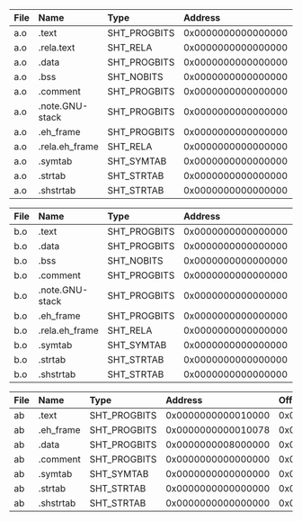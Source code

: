 | File  | Name            | Type         | Address            | Offset             | Size       | EntSize    | Align |
| :---- | :----           | :----        | :----              | :----              | :----      | :----      | :---- |
| a.o   | .text           | SHT_PROGBITS | 0x0000000000000000 | 0x0000000000000040 | 0x0000002c | 0x00000000 | 1     |
| a.o   | .rela.text      | SHT_RELA     | 0x0000000000000000 | 0x00000000000001f8 | 0x00000030 | 0x00000018 | 8     |
| a.o   | .data           | SHT_PROGBITS | 0x0000000000000000 | 0x000000000000006c | 0x00000000 | 0x00000000 | 1     |
| a.o   | .bss            | SHT_NOBITS   | 0x0000000000000000 | 0x000000000000006c | 0x00000000 | 0x00000000 | 1     |
| a.o   | .comment        | SHT_PROGBITS | 0x0000000000000000 | 0x000000000000006c | 0x0000002d | 0x00000001 | 1     |
| a.o   | .note.GNU-stack | SHT_PROGBITS | 0x0000000000000000 | 0x0000000000000099 | 0x00000000 | 0x00000000 | 1     |
| a.o   | .eh_frame       | SHT_PROGBITS | 0x0000000000000000 | 0x00000000000000a0 | 0x00000038 | 0x00000000 | 8     |
| a.o   | .rela.eh_frame  | SHT_RELA     | 0x0000000000000000 | 0x0000000000000228 | 0x00000018 | 0x00000018 | 8     |
| a.o   | .symtab         | SHT_SYMTAB   | 0x0000000000000000 | 0x00000000000000d8 | 0x00000108 | 0x00000018 | 8     |
| a.o   | .strtab         | SHT_STRTAB   | 0x0000000000000000 | 0x00000000000001e0 | 0x00000016 | 0x00000000 | 1     |
| a.o   | .shstrtab       | SHT_STRTAB   | 0x0000000000000000 | 0x0000000000000240 | 0x00000059 | 0x00000000 | 1     |

| File  | Name            | Type         | Address            | Offset             | Size       | EntSize    | Align |
| :---- | :----           | :----        | :----              | :----              | :----      | :----      | :---- |
| b.o   | .text           | SHT_PROGBITS | 0x0000000000000000 | 0x0000000000000040 | 0x0000004b | 0x00000000 | 1     |
| b.o   | .data           | SHT_PROGBITS | 0x0000000000000000 | 0x000000000000008c | 0x00000004 | 0x00000000 | 4     |
| b.o   | .bss            | SHT_NOBITS   | 0x0000000000000000 | 0x0000000000000090 | 0x00000000 | 0x00000000 | 1     |
| b.o   | .comment        | SHT_PROGBITS | 0x0000000000000000 | 0x0000000000000090 | 0x0000002d | 0x00000001 | 1     |
| b.o   | .note.GNU-stack | SHT_PROGBITS | 0x0000000000000000 | 0x00000000000000bd | 0x00000000 | 0x00000000 | 1     |
| b.o   | .eh_frame       | SHT_PROGBITS | 0x0000000000000000 | 0x00000000000000c0 | 0x00000038 | 0x00000000 | 8     |
| b.o   | .rela.eh_frame  | SHT_RELA     | 0x0000000000000000 | 0x0000000000000200 | 0x00000018 | 0x00000018 | 8     |
| b.o   | .symtab         | SHT_SYMTAB   | 0x0000000000000000 | 0x00000000000000f8 | 0x000000f0 | 0x00000018 | 8     |
| b.o   | .strtab         | SHT_STRTAB   | 0x0000000000000000 | 0x00000000000001e8 | 0x00000011 | 0x00000000 | 1     |
| b.o   | .shstrtab       | SHT_STRTAB   | 0x0000000000000000 | 0x0000000000000218 | 0x00000054 | 0x00000000 | 1     |

| File  | Name      | Type         | Address            | Offset             | Size       | EntSize    | Align |
| :---- | :----     | :----        | :----              | :----              | :----      | :----      | :---- |
| ab    | .text     | SHT_PROGBITS | 0x0000000000010000 | 0x0000000000010000 | 0x00000077 | 0x00000000 | 1     |
| ab    | .eh_frame | SHT_PROGBITS | 0x0000000000010078 | 0x0000000000010078 | 0x00000058 | 0x00000000 | 8     |
| ab    | .data     | SHT_PROGBITS | 0x0000000008000000 | 0x0000000000200000 | 0x00000004 | 0x00000000 | 4     |
| ab    | .comment  | SHT_PROGBITS | 0x0000000000000000 | 0x0000000000200004 | 0x0000002c | 0x00000001 | 1     |
| ab    | .symtab   | SHT_SYMTAB   | 0x0000000000000000 | 0x0000000000200030 | 0x00000120 | 0x00000018 | 8     |
| ab    | .strtab   | SHT_STRTAB   | 0x0000000000000000 | 0x0000000000200150 | 0x00000030 | 0x00000000 | 1     |
| ab    | .shstrtab | SHT_STRTAB   | 0x0000000000000000 | 0x0000000000200180 | 0x0000003a | 0x00000000 | 1     |

